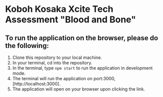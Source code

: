 # Koboh Kosaka Xcite Tech Assessment "Blood and Bone"

## To run the application on the browser, please do the following:
  1. Clone this repository to your local machine.
  2. In your terminal, cd into the repository.
  3. In the terminal, type `npm start` to run the application in development mode.
  4. The terminal will run the application on port:3000, [http://localhost:3000].
  5. The application will open on your browser upon clicking the link.
